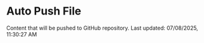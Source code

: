 # Auto Push File

Content that will be pushed to GitHub repository.
Last updated: 07/08/2025, 11:30:27 AM